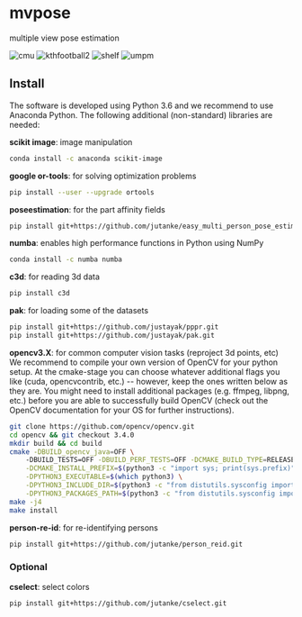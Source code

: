 # mvpose
multiple view pose estimation

![cmu](https://user-images.githubusercontent.com/831215/45680464-44690d00-bb3b-11e8-87a7-fc5cc2cb6997.png)
![kthfootball2](https://user-images.githubusercontent.com/831215/45680466-44690d00-bb3b-11e8-876c-74651b4e5f64.png)
![shelf](https://user-images.githubusercontent.com/831215/45680467-4501a380-bb3b-11e8-8ccc-7217780286c4.png)
![umpm](https://user-images.githubusercontent.com/831215/45680468-4501a380-bb3b-11e8-9f90-e4cf85e8349b.png)

## Install
The software is developed using Python 3.6 and we recommend to use Anaconda Python.
The following additional (non-standard) libraries are needed:

**scikit image**: image manipulation
```bash
conda install -c anaconda scikit-image 
```

**google or-tools**: for solving optimization problems
```bash
pip install --user --upgrade ortools
```

**poseestimation**: for the part affinity fields
```bash
pip install git+https://github.com/jutanke/easy_multi_person_pose_estimation
```

**numba**: enables high performance functions in Python using NumPy
```bash
conda install -c numba numba
```

**c3d**: for reading 3d data
```bash
pip install c3d
```

**pak**: for loading some of the datasets
```bash
pip install git+https://github.com/justayak/pppr.git
pip install git+https://github.com/justayak/pak.git
```

**opencv3.X**: for common computer vision tasks (reproject 3d points, etc)
We recommend to compile your own version of OpenCV for your python setup.
At the cmake-stage you can choose whatever additional flags you like (cuda, opencvcontrib, etc.) -- 
however, keep the ones written below as they are. You might need to install
additional packages (e.g. ffmpeg, libpng, etc.) before you are able to successfully
build OpenCV (check out the OpenCV documentation for your OS for further instructions).
```bash
git clone https://github.com/opencv/opencv.git
cd opencv && git checkout 3.4.0
mkdir build && cd build
cmake -DBUILD_opencv_java=OFF \ 
    -DBUILD_TESTS=OFF -DBUILD_PERF_TESTS=OFF -DCMAKE_BUILD_TYPE=RELEASE \
    -DCMAKE_INSTALL_PREFIX=$(python3 -c "import sys; print(sys.prefix)") \
    -DPYTHON3_EXECUTABLE=$(which python3) \
    -DPYTHON3_INCLUDE_DIR=$(python3 -c "from distutils.sysconfig import get_python_inc; print(get_python_inc())") \
    -DPYTHON3_PACKAGES_PATH=$(python3 -c "from distutils.sysconfig import get_python_lib; print(get_python_lib())") .. 
make -j4
make install
```

**person-re-id**: for re-identifying persons
```bash
pip install git+https://github.com/jutanke/person_reid.git
```

### Optional

**cselect**: select colors
```bash
pip install git+https://github.com/jutanke/cselect.git
```
